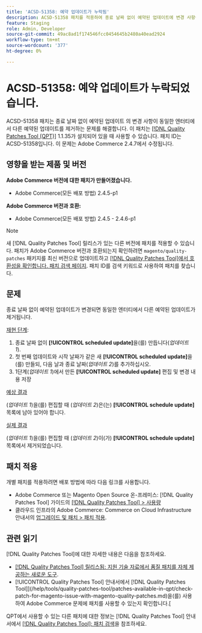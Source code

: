 ```yaml
---
title: 'ACSD-51358: 예약 업데이트가 누락됨'
description: ACSD-51358 패치를 적용하여 종료 날짜 없이 예약된 업데이트에 변경 사항이 적용되면 동일한 엔터티에서 다른 예약된 업데이트가 제거되는 Adobe Commerce 문제를 해결합니다.
feature: Staging
role: Admin, Developer
source-git-commit: 49ac8ad1f174546fcc0454645b2480a40ead2924
workflow-type: tm+mt
source-wordcount: '377'
ht-degree: 0%

---
```


# ACSD-51358: 예약 업데이트가 누락되었습니다.

ACSD-51358 패치는 종료 날짜 없이 예약된 업데이트 의 변경 사항이 동일한 엔터티에서 다른 예약된 업데이트를 제거하는 문제를 해결합니다. 이 패치는 [[!DNL Quality Patches Tool (QPT)]](https://experienceleague.adobe.com/en/docs/commerce-knowledge-base/kb/announcements/commerce-announcements/magento-quality-patches-released-new-tool-to-self-serve-quality-patches) 1.1.35가 설치되어 있을 때 사용할 수 있습니다. 패치 ID는 ACSD-51358입니다. 이 문제는 Adobe Commerce 2.4.7에서 수정됩니다.

## 영향을 받는 제품 및 버전

**Adobe Commerce 버전에 대한 패치가 만들어졌습니다.**

* Adobe Commerce(모든 배포 방법) 2.4.5-p1

**Adobe Commerce 버전과 호환:**

* Adobe Commerce(모든 배포 방법) 2.4.5 - 2.4.6-p1

>[!NOTE]
>
>새 [!DNL Quality Patches Tool] 릴리스가 있는 다른 버전에 패치를 적용할 수 있습니다. 패치가 Adobe Commerce 버전과 호환되는지 확인하려면 `magento/quality-patches` 패키지를 최신 버전으로 업데이트하고 [[!DNL Quality Patches Tool]에서 호환성을 확인합니다. 패치 검색 페이지](https://experienceleague.adobe.com/tools/commerce-quality-patches/index.html). 패치 ID를 검색 키워드로 사용하여 패치를 찾습니다.

## 문제

종료 날짜 없이 예약된 업데이트가 변경되면 동일한 엔터티에서 다른 예약된 업데이트가 제거됩니다.

<u>재현 단계</u>:

1. 종료 날짜 없이 **[!UICONTROL scheduled update]**&#x200B;을(를) 만듭니다(*업데이트 1*).
1. 첫 번째 업데이트와 시작 날짜가 같은 새 **[!UICONTROL scheduled update]**&#x200B;을(를) 만들되, 다음 날과 종료 날짜(*업데이트 2*)를 추가하십시오.
1. 1단계(*업데이트 1*)에서 만든 **[!UICONTROL scheduled update]** 편집 및 변경 내용 저장

<u>예상 결과</u>

(*업데이트 1*)을(를) 편집할 때 (*업데이트 2*)은(는) **[!UICONTROL schedule update]** 목록에 남아 있어야 합니다.

<u>실제 결과</u>

(*업데이트 1*)을(를) 편집할 때 (*업데이트 2*)이(가) **[!UICONTROL schedule update]** 목록에서 제거되었습니다.

## 패치 적용

개별 패치를 적용하려면 배포 방법에 따라 다음 링크를 사용합니다.

* Adobe Commerce 또는 Magento Open Source 온-프레미스: [!DNL Quality Patches Tool] 가이드의 [[!DNL Quality Patches Tool] > 사용량](<https://experienceleague.adobe.com/docs/commerce-operations/tools/quality-patches-tool/usage.html>)
* 클라우드 인프라의 Adobe Commerce: Commerce on Cloud Infrastructure 안내서의 [업그레이드 및 패치 > 패치 적용](https://experienceleague.adobe.com/docs/commerce-cloud-service/user-guide/develop/upgrade/apply-patches.html).

## 관련 읽기

[!DNL Quality Patches Tool]에 대한 자세한 내용은 다음을 참조하세요.

* [[!DNL Quality Patches Tool] 릴리스됨: 지원 기술 자료에서 품질 패치를 자체 제공하는 새로운 도구](https://experienceleague.adobe.com/en/docs/commerce-knowledge-base/kb/announcements/commerce-announcements/magento-quality-patches-released-new-tool-to-self-serve-quality-patches).
* [!UICONTROL Quality Patches Tool] 안내서에서  [!DNL Quality Patches Tool]](/help/tools/quality-patches-tool/patches-available-in-qpt/check-patch-for-magento-issue-with-magento-quality-patches.md)을(를) 사용하여 Adobe Commerce 문제에 패치를 사용할 수 있는지 확인합니다.[


QPT에서 사용할 수 있는 다른 패치에 대한 정보는 [!DNL Quality Patches Tool] 안내서에서 [[!DNL Quality Patches Tool]: 패치 검색](<https://experienceleague.adobe.com/tools/commerce-quality-patches/index.html>)을 참조하세요.
